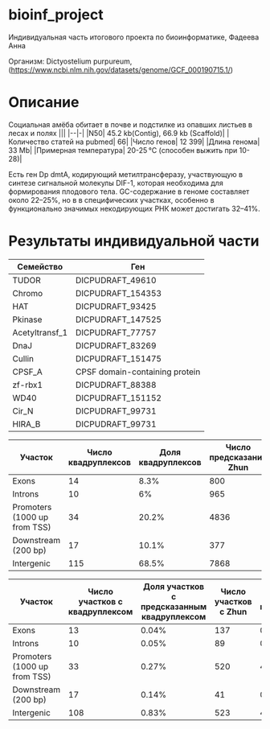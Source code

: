 # bioinf_project
Индивидуальная часть итогового проекта по биоинформатике, Фадеева Анна

Организм: Dictyostelium purpureum, (https://www.ncbi.nlm.nih.gov/datasets/genome/GCF_000190715.1/)

# Описание 
Социальная амёба  обитает в почве и подстилке из опавших листьев в лесах и полях
|||
|--|-|
|N50| 	45.2 kb(Contig), 	66.9 kb (Scaffold)|
|Количество статей на pubmed| 66|
|Число генов|  	12 399|
|Длина генома| 	33 Mb|
|Примерная температура| 20-25 °C (способен выжить при 10-28)|

Есть ген Dp dmtA, кодирующий метилтрансферазу, участвующую в синтезе сигнальной молекулы DIF-1, которая необходима для формирования плодового тела.
GC-содержание в геноме составляет около 22–25%, но в в специфических участках, особенно в функционально значимых некодирующих РНК может достигать 32–41%.

# Результаты индивидуальной части

|Cемейство|Ген|
|-|-|
|TUDOR|DICPUDRAFT_49610|
|Chromo|DICPUDRAFT_154353|
|HAT|DICPUDRAFT_93425|
|Pkinase|DICPUDRAFT_147525|
|Acetyltransf_1|DICPUDRAFT_77757|
|DnaJ|DICPUDRAFT_83269|
|Cullin|DICPUDRAFT_151475|
|CPSF_A|CPSF domain-containing protein|
|zf-rbx1|DICPUDRAFT_88388|
|WD40|DICPUDRAFT_151152|
|Cir_N|DICPUDRAFT_99731|
|HIRA_B|DICPUDRAFT_99731|


|Участок|Число квадруплексов|Доля квадруплексов|Число предсказаний Zhun|Доля предсказаний Zhun|Число предсказаний ZDNABERT|Доля предсказаний ZDNABERT|
|-|-|-|-|-|-|-|
|Exons|14|8.3%|800|8.4%|3|30%|
|Introns|10|6%|965|10.1%|0|0%|
|Promoters (1000 up from TSS)|34|20.2%|4836|50.8%|0|0%|
|Downstream (200 bp)|17|10.1%|377|4%|1|10%|
|Intergenic|115|68.5%|7868|82.6%|7|70%|

|Участок|Число участков с  квадруплексом|Доля участков с предсказанным квадруплексом|Число участков с Zhun|Доля участков с предсказанным Zhun|Число участков c ZDNABERT|Доля участков с предсказанным ZDNABERT|
|-|-|-|-|-|-|-|
|Exons|13|0.04%|137|0.44%|3|0.009%|
|Introns|10|0.05%|89|0.47%|0|0%|
|Promoters (1000 up from TSS)|33|0.27%|520|4.22%|0|0%|
|Downstream (200 bp)|17|0.14%|41|0.33%|1|0.008%|
|Intergenic|108|0.83%|523|4.01%|7|0.05%|
